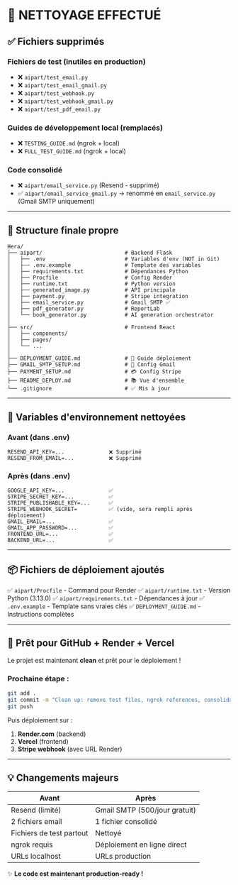 # 🧹 NETTOYAGE EFFECTUÉ

## ✅ Fichiers supprimés

### Fichiers de test (inutiles en production)
- ❌ `aipart/test_email.py`
- ❌ `aipart/test_email_gmail.py`
- ❌ `aipart/test_webhook.py`
- ❌ `aipart/test_webhook_gmail.py`
- ❌ `aipart/test_pdf_email.py`

### Guides de développement local (remplacés)
- ❌ `TESTING_GUIDE.md` (ngrok + local)
- ❌ `FULL_TEST_GUIDE.md` (ngrok + local)

### Code consolidé
- ❌ `aipart/email_service.py` (Resend - supprimé)
- ✅ `aipart/email_service_gmail.py` → renommé en `email_service.py` (Gmail SMTP uniquement)

---

## 📁 Structure finale propre

```
Hera/
├── aipart/                          # Backend Flask
│   ├── .env                         # Variables d'env (NOT in Git)
│   ├── .env.example                 # Template des variables
│   ├── requirements.txt             # Dépendances Python
│   ├── Procfile                     # Config Render
│   ├── runtime.txt                  # Python version
│   ├── generated_image.py           # API principale
│   ├── payment.py                   # Stripe integration
│   ├── email_service.py             # Gmail SMTP ✅
│   ├── pdf_generator.py             # ReportLab
│   └── book_generator.py            # AI generation orchestrator
│
├── src/                             # Frontend React
│   ├── components/
│   ├── pages/
│   └── ...
│
├── DEPLOYMENT_GUIDE.md              # 🚀 Guide déploiement
├── GMAIL_SMTP_SETUP.md              # 📧 Config Gmail
├── PAYMENT_SETUP.md                 # 💳 Config Stripe
├── README_DEPLOY.md                 # 📚 Vue d'ensemble
└── .gitignore                       # ✅ Mis à jour

```

---

## 🔐 Variables d'environnement nettoyées

### Avant (dans .env)
```env
RESEND_API_KEY=...              ❌ Supprimé
RESEND_FROM_EMAIL=...           ❌ Supprimé
```

### Après (dans .env)
```env
GOOGLE_API_KEY=...              ✅
STRIPE_SECRET_KEY=...           ✅
STRIPE_PUBLISHABLE_KEY=...      ✅
STRIPE_WEBHOOK_SECRET=          ✅ (vide, sera rempli après déploiement)
GMAIL_EMAIL=...                 ✅
GMAIL_APP_PASSWORD=...          ✅
FRONTEND_URL=...                ✅
BACKEND_URL=...                 ✅
```

---

## 📦 Fichiers de déploiement ajoutés

✅ `aipart/Procfile` - Command pour Render
✅ `aipart/runtime.txt` - Version Python (3.13.0)
✅ `aipart/requirements.txt` - Dépendances à jour
✅ `.env.example` - Template sans vraies clés
✅ `DEPLOYMENT_GUIDE.md` - Instructions complètes

---

## 🎯 Prêt pour GitHub + Render + Vercel

Le projet est maintenant **clean** et prêt pour le déploiement !

### Prochaine étape :
```bash
git add .
git commit -m "Clean up: remove test files, ngrok references, consolidate email service to Gmail SMTP only"
git push
```

Puis déploiement sur :
1. **Render.com** (backend)
2. **Vercel** (frontend)
3. **Stripe webhook** (avec URL Render)

---

## 💡 Changements majeurs

| Avant | Après |
|-------|-------|
| Resend (limité) | Gmail SMTP (500/jour gratuit) |
| 2 fichiers email | 1 fichier consolidé |
| Fichiers de test partout | Nettoyé |
| ngrok requis | Déploiement en ligne direct |
| URLs localhost | URLs production |

✨ **Le code est maintenant production-ready !**
